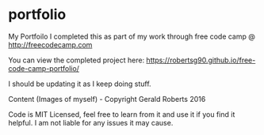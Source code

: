 # portfolio

My Portfoilo 
I completed this as part of my work through free code camp @ http://freecodecamp.com

You can view the completed project here: https://robertsg90.github.io/free-code-camp-portfolio/

I should be updating it as I keep doing stuff.

Content (Images of myself) - Copyright Gerald Roberts 2016

Code is MIT Licensed, feel free to learn from it and use it if you find it helpful. I am not liable for any issues it may cause.
